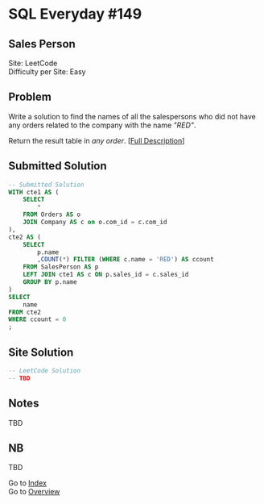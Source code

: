 # SQL Everyday \#149

## Sales Person

Site: LeetCode\
Difficulty per Site: Easy

## Problem

Write a solution to find the names of all the salespersons who did not have any orders related to the company with the name *"RED"*.

Return the result table in *any order*. [[Full Description](https://leetcode.com/problems/sales-person/description/)]

## Submitted Solution

```sql
-- Submitted Solution
WITH cte1 AS (
    SELECT
        *
    FROM Orders AS o
    JOIN Company AS c on o.com_id = c.com_id
),
cte2 AS (
    SELECT
        p.name
        ,COUNT(*) FILTER (WHERE c.name = 'RED') AS ccount
    FROM SalesPerson AS p
    LEFT JOIN cte1 AS c ON p.sales_id = c.sales_id
    GROUP BY p.name
)
SELECT
    name
FROM cte2
WHERE ccount = 0
;
```

## Site Solution

```sql
-- LeetCode Solution 
-- TBD
```

## Notes

TBD

## NB

TBD

Go to [Index](../?tab=readme-ov-file#index)\
Go to [Overview](../?tab=readme-ov-file)
